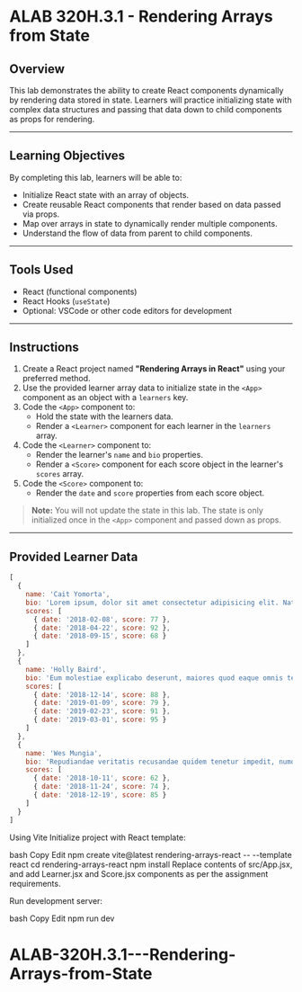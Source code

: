 # ALAB 320H.3.1 - Rendering Arrays from State

## Overview

This lab demonstrates the ability to create React components dynamically by rendering data stored in state. Learners will practice initializing state with complex data structures and passing that data down to child components as props for rendering.

---

## Learning Objectives

By completing this lab, learners will be able to:

- Initialize React state with an array of objects.
- Create reusable React components that render based on data passed via props.
- Map over arrays in state to dynamically render multiple components.
- Understand the flow of data from parent to child components.
  
---

## Tools Used

- React (functional components)
- React Hooks (`useState`)
- Optional: VSCode or other code editors for development

---

## Instructions

1. Create a React project named **"Rendering Arrays in React"** using your preferred method.
2. Use the provided learner array data to initialize state in the `<App>` component as an object with a `learners` key.
3. Code the `<App>` component to:
   - Hold the state with the learners data.
   - Render a `<Learner>` component for each learner in the `learners` array.
4. Code the `<Learner>` component to:
   - Render the learner's `name` and `bio` properties.
   - Render a `<Score>` component for each score object in the learner's `scores` array.
5. Code the `<Score>` component to:
   - Render the `date` and `score` properties from each score object.

> **Note:** You will not update the state in this lab. The state is only initialized once in the `<App>` component and passed down as props.

---

## Provided Learner Data

```js
[
  {
    name: 'Cait Yomorta',
    bio: 'Lorem ipsum, dolor sit amet consectetur adipisicing elit. Natus placeat nostrum explicabo? Voluptatibus expedita saepe officia optio, commodi totam ratione laudantium ipsum porro molestias, quasi nulla minus vitae laboriosam corrupti Delectus inventore explicabo est odit incidunt rem a recusandae eum pariatur. Aperiam doloremque blanditiis harum voluptate animi fugit beatae asperiores quo, dignissimos sed illum veniam eum accusantium nulla quod voluptatum',
    scores: [
      { date: '2018-02-08', score: 77 },
      { date: '2018-04-22', score: 92 },
      { date: '2018-09-15', score: 68 }
    ]
  },
  {
    name: 'Holly Baird',
    bio: 'Eum molestiae explicabo deserunt, maiores quod eaque omnis tenetur vero ducimus, magnam autem! Quia facere quaerat eum repudiandae dolorum eligendi iure quae. Eos id possimus accusantium, earum animi modi hic.',
    scores: [
      { date: '2018-12-14', score: 88 },
      { date: '2019-01-09', score: 79 },
      { date: '2019-02-23', score: 91 },
      { date: '2019-03-01', score: 95 }
    ]
  },
  {
    name: 'Wes Mungia',
    bio: 'Repudiandae veritatis recusandae quidem tenetur impedit, numquam incidunt enim, adipisci id cupiditate asperiores nam perferendis. Facere odit laborum ipsum autem repellendus natus eius doloremque ullam perferendis. Enim repellendus ut veniam?',
    scores: [
      { date: '2018-10-11', score: 62 },
      { date: '2018-11-24', score: 74 },
      { date: '2018-12-19', score: 85 }
    ]
  }
]
```
Using Vite
Initialize project with React template:

bash
Copy
Edit
npm create vite@latest rendering-arrays-react -- --template react
cd rendering-arrays-react
npm install
Replace contents of src/App.jsx, and add Learner.jsx and Score.jsx components as per the assignment requirements.

Run development server:

bash
Copy
Edit
npm run dev

# ALAB-320H.3.1---Rendering-Arrays-from-State
